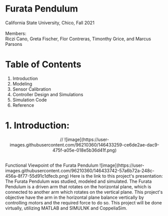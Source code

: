 # Furata Pendulum
California State University, Chico, Fall 2021 <br/>
<br/>
Members: <br/>
Riczi Cano, Greta Fischer, Flor Contreras, Timonthy Grice, and Marcus Parsons <br/>
# Table of Contents <br/>
1. Introduction
2. Modeling
3. Sensor Calibration
4. Controller Design and Simulations
5. Simulation Code
6. Reference
# 1. Introduction:
<p align="center">
  // ![image](https://user-images.githubusercontent.com/96210360/146433259-ce6de2ae-dac9-475f-a05e-018e5b36d41f.png) 
 </p> <br/>
Functional Viewpoint of the Furata Pendulum
![image](https://user-images.githubusercontent.com/96210360/146433742-57a6b72a-248c-456a-8f77-55d91c1dfecb.png)
Here is the link to this project's presentation: <br/>
The Furata Pendulum was studied, modeled and simulated. The Furata Pendulum is a driven arm that rotates on the horizontal plane, which is connected to another arm which rotates on the vertical plane. This project's objective have the arm in the horizontal plane balance vertically by controlling motors and the required force to do so. This project will be done virtually, utilizing MATLAB and SIMULNK and CoppeliaSim.

